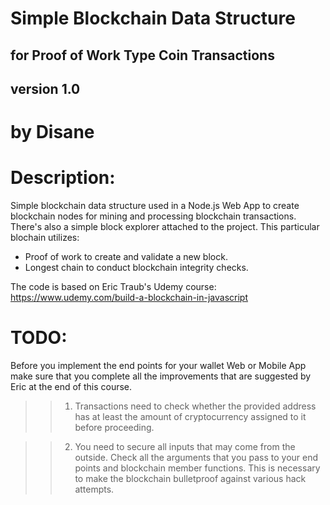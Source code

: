 # Simple Blockchain Data Structure 
## for Proof of Work Type Coin Transactions
## version 1.0

# by Disane

# Description:
Simple blockchain data structure used in a Node.js Web App to create blockchain nodes for mining and processing blockchain transactions. There's also a simple block explorer attached to the project. 
This particular blochain utilizes:
* Proof of work to create and validate a new block.
* Longest chain to conduct blockchain integrity checks.

The code is based on Eric Traub's Udemy course: 
https://www.udemy.com/build-a-blockchain-in-javascript

# TODO:
Before you implement the end points for your wallet Web or Mobile App make sure that you complete all the improvements that are suggested by Eric at the end of this course. 

>>1. Transactions need to check whether the provided address has at least the amount of cryptocurrency assigned to it before proceeding.

>>2. You need to secure all inputs that may come from the outside.​ Check all the arguments that you pass to your end points and blockchain member functions. 
This is necessary to make the blockchain bulletproof against various hack attempts. 
